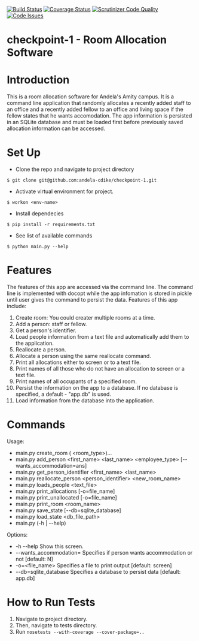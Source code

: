 [![Build Status](https://travis-ci.org/andela-cdike/checkpoint-1.svg?branch=development)](https://travis-ci.org/andela-cdike/checkpoint-1)
[![Coverage Status](https://coveralls.io/repos/github/andela-cdike/checkpoint-1/badge.svg?branch=development)](https://coveralls.io/github/andela-cdike/checkpoint-1?branch=development)
[![Scrutinizer Code Quality](https://scrutinizer-ci.com/g/andela-cdike/checkpoint-1/badges/quality-score.png?b=development)](https://scrutinizer-ci.com/g/andela-cdike/checkpoint-1/?branch=development)
[![Code Issues](https://www.quantifiedcode.com/api/v1/project/09e730b9a0894b53bd0f61b59e6c5dcf/snapshot/origin:development:HEAD/badge.svg)](https://www.quantifiedcode.com/app/project/09e730b9a0894b53bd0f61b59e6c5dcf)

# checkpoint-1 - Room Allocation Software

# Introduction
This is a room allocation software for Andela's Amity campus. It is a command line application that randomly allocates a recently added staff to an office and a recently added fellow to an office and living space if the fellow states that he wants accomodation. The app information is persisted in an SQLite database and must be loaded first before previously saved allocation information can be accessed.

# Set Up
* Clone the repo and navigate to project directory
```shell
$ git clone git@github.com:andela-cdike/checkpoint-1.git
```
* Activate virtual environment for project.
```shell
$ workon <env-name>
```

* Install dependecies
```shell
$ pip install -r requirements.txt
```
* See list of available commands
```shell
$ python main.py --help
```

# Features
The features of this app are accessed via the command line. The command line is implemented with docopt while the app infomation is stored in pickle until user gives the command to persist the data. Features of this app include:

1. Create room: You could creater multiple rooms at a time.
2. Add a person: staff or fellow.
3. Get a person's identifier.
4. Load people information from a text file and automatically add them to the application.
5. Reallocate a person.
6. Allocate a person using the same reallocate command.
7. Print all allocations either to screen or to a text file.
8. Print names of all those who do not have an allocation to screen or a text file.
9. Print names of all occupants of a specified room.
10. Persist the information on the app to a database. If no database is specified, a default - "app.db" is used.
11. Load information from the database into the application.


# Commands

Usage:
*  main.py create_room (<name> <floor> <room_type>)...
*  main.py add_person <first_name> <last_name> <employee_type> [--wants_accommodation=ans]
*  main.py get_person_identifier <first_name> <last_name>
*  main.py reallocate_person <person_identifier> <new_room_name>
*  main.py loads_people <text_file>
*  main.py print_allocations [-o=file_name]
*  main.py print_unallocated [-o=file_name]
*  main.py print_room <room_name>
*  main.py save_state [--db=sqlite_database]
*  main.py load_state <db_file_path>
*  main.py (-h | --help)

Options:
*  -h --help                    Show this screen.
*  --wants_accommodation=<ans>  Specifies if person wants accommodation or not [default: N]
*  -o=<file_name>               Specifies a file to print output [default: screen]
*  --db=sqlite_database         Specifies a database to persist data [default: app.db]


# How to Run Tests

1. Navigate to project directory.
2. Then, navigate to tests directory.
3. Run ```nosetests --with-coverage --cover-package=..```
